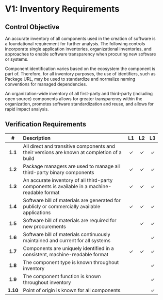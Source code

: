 # V1: Inventory Requirements

## Control Objective

An accurate inventory of all components used in the creation of software is a foundational requirement for further
analysis. The following controls incorporate single application inventories, organizational inventories, and approaches
to enable software transparency when procuring new software or systems.

Component identification varies based on the ecosystem the component is part of. Therefore, for all inventory
purposes, the use of identifiers, such as Package URL, may be used to standardize and normalize naming conventions for
managed dependencies.

An organization-wide inventory of all first-party and third-party (including open source) components allows for greater
transparency within the organization, promotes software standardization and reuse, and allows for rapid impact analysis.

## Verification Requirements

| # | Description | L1 | L2 | L3 |
| :---: | :--- | :---: | :---: | :---: |
| **1.1** | All direct and transitive components and their versions are known at completion of a build | ✓ | ✓ | ✓ |
| **1.2** | Package managers are used to manage all third-party binary components | ✓ | ✓ | ✓ |
| **1.3** | An accurate inventory of all third-party components is available in a machine-readable format | ✓ | ✓ | ✓ |
| **1.4** | Software bill of materials are generated for publicly or commercially available applications | ✓ | ✓ | ✓ |
| **1.5** | Software bill of materials are required for new procurements | | ✓ | ✓ |
| **1.6** | Software bill of materials continuously maintained and current for all systems | | | ✓ |
| **1.7** | Components are uniquely identified in a consistent, machine-readable format | ✓ | ✓ | ✓ |
| **1.8** | The component type is known throughout inventory | | | ✓ |
| **1.9** | The component function is known throughout inventory  | | | ✓ |
| **1.10** | Point of origin is known for all components | | | ✓ |
